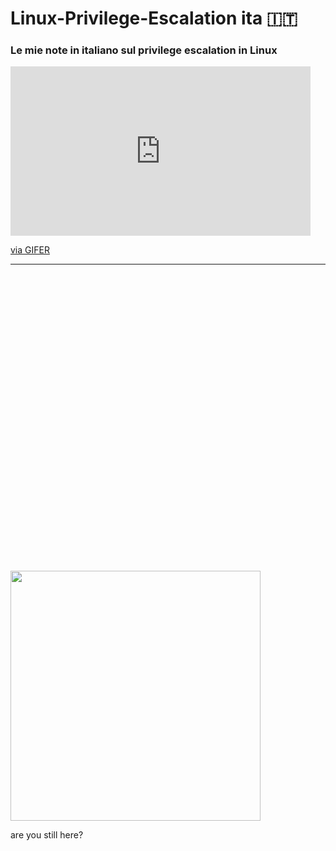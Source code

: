 # Linux-Privilege-Escalation ita 🇮🇹
### Le mie note in italiano sul privilege escalation in Linux


<iframe src="https://gifer.com/embed/4JzC" width=480 height=270.720 frameBorder="0" allowFullScreen></iframe><p><a href="https://gifer.com">via GIFER</a></p>



<hr>


<br>
<br>
<br>
<br>
<br>
<br>
<br>
<br>
<br>
<br>
<br>
<br>
<br>
<br>
<br>
<br>
<br>
<br>
<br>
<br>
<br>
<br>
<br>
<br>
<br>
<br>
<br>
<br>

<img width="400" src="https://i.kym-cdn.com/photos/images/original/001/349/277/7b6.gif">
</p> 
          are you still here?



